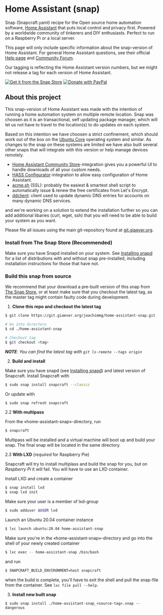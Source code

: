 # Home Assistant (snap)

Snap (Snapcraft.yaml) recipe for the Open source home automation software, [Home Assistant](https://www.home-assistant.io/) that puts local control and privacy first. Powered by a worldwide community of tinkerers and DIY enthusiasts. Perfect to run on a Raspberry Pi or a local server.

This page will only include specific information about the snap-version of Home Assistant. For general Home Assistant questions, see their official [Help page](https://www.home-assistant.io/help/) and [Community Forum](https://community.home-assistant.io/).

Our tagging is reflecting the Home Assistant version numbers, but we might not release a tag for each version of Home Assistant.

[![Get it from the Snap Store](https://snapcraft.io/static/images/badges/en/snap-store-black.svg)](https://snapcraft.io/home-assistant-snap)
[![Donate with PayPal](https://giaever.online/paypal-donate-button.png)](https://www.paypal.com/cgi-bin/webscr?cmd=_s-xclick&hosted_button_id=69NA8SXXFBDBN&source=https://git.giaever.org/joachimmg/home-assistant-snap)

## About this project

This snap-version of Home Assistant was made with the intention of running a home automation system on multiple remote location. Snap was choosen as it is an transactional, self updating package manager, which will let us not have to travel to the location(s) to do updates on each system.

Based on this intention we have choosen a strict confinement, which should work out of the box on the [Ubuntu Core](https://ubuntu.com/core) operating system and similar. As changes to the snap on these systems are limited we have also built several other snaps that will integrate with this version or help manage devices remotely.

* [Home Assistant Community Store](https://git.giaever.org/joachimmg/home-assistant-hacs)-integration gives you a powerful UI to handle downloads of all your custom needs.
* [HASS Configurator](https://git.giaever.org/joachimmg/home-assistant-configurator)-integration to allow easy configuration of Home Assistant.
* [acme.sh](https://git.giaever.org/joachimmg/acme-sh) (SSL): probably the easiest & smartest shell script to automatically issue & renew the free certificates from Let's Encrypt.
* [ddclient](https://git.giaever.org/joachimmg/ddclient-snap): client used to update dynamic DNS entries for accounts on many dynamic DNS services.

and we're working on a solution to extend the installation further so you can add additional libaries (curl, wget, ssh) that you will need to be able to build your system as you want.

Please file all issues using the main git-repository found at [git.giaever.org](https://git.giaever.org/joachimmg/home-assistant-snap/issues).

### Install from The Snap Store (Recommended)

Make sure you have Snapd installed on your system. See [Installing snapd](https://snapcraft.io/docs/installing-snapd) for a list of distributions with and without snap pre-installed, including installation instructions for those that have not.

### Build this snap from source

We recommend that your download a pre-built version of this snap from [The Snap Store](https://snapcraft.io/home-assistant-snap), or at least make sure that you checkout the latest tag, as the master tag might contain faulty code during development.

1. **Clone this repo and checkout the latest tag**

```bash
$ git clone https://git.giaever.org/joachimmg/home-assistant-snap.git

# Go into directory
$ cd ./home-assistant-snap

# Checkout tag
$ git checkout <tag>
```
_**NOTE**: You can find the latest tag with `git ls-remote --tags origin`_

2. **Build and install**

Make sure you have snapd (see [Installing snapd](https://snapcraft.io/docs/installing-snapd)) and latest version of Snapcraft. Install Snapcraft with

```bash
$ sudo snap install snapcraft --classic
```

Or update with

```bash
$ sudo snap refresh snapcraft
```

2.2 **With multipass**

From the «home-assistant-snap»-directory, run

```bash
$ snapcraft
```

Multipass will be installed and a virtual machine will boot up and build your snap. The final snap will be located in the same directory.

2.3 **With LXD** (*required* for Raspberry Pie)

Snapcraft will try to install multiplass and build the snap for you, but on *Raspberry Pi* it will fail. You will have to use an LXD container.

Install LXD and create a container

```bash
$ snap install lxd
$ snap lxd init
```

Make sure your user is a member of lxd-group

```bash
$ sudo adduser $USER lxd
```

Launch an Ubuntu 20.04 container instance

```bash
$ lxc launch ubuntu:20.04 home-assistant-snap
```

Make sure you're in the «home-assistant-snap»-directory and go into the shell of your newly created container

```bash
$ lxc exec -- home-assistant-snap /bin/bash
```

and run

```bash
$ SNAPCRAFT_BUILD_ENVIRONMENT=host snapcraft
```

when the build is complete, you'll have to exit the shell and pull the snap-file from the container. See `lxc file pull --help`.

3. **Install new built snap**

```
$ sudo snap install ./home-assistant-snap_<source-tag>.snap --dangerous
```
